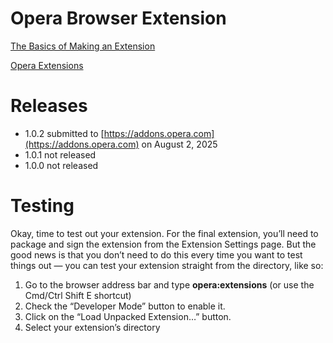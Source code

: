# Opera Browser Extension

[The Basics of Making an Extension](https://help.opera.com/en/extensions/basics/)

[Opera Extensions](https://addons.opera.com/)

# Releases
- 1.0.2 submitted to [https://addons.opera.com](https://addons.opera.com) on August 2, 2025
- 1.0.1 not released
- 1.0.0 not released

# Testing
Okay, time to test out your extension. For the final extension, you’ll need to package and sign the extension from the Extension Settings page. But the good news is that you don’t need to do this every time you want to test things out — you can test your extension straight from the directory, like so:

1. Go to the browser address bar and type **opera:extensions** (or use the Cmd/Ctrl Shift E shortcut)
2. Check the “Developer Mode” button to enable it.
3. Click on the “Load Unpacked Extension…” button.
4. Select your extension’s directory